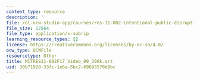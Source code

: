 ```yaml
---
content_type: resource
description: ''
file: /ol-ocw-studio-app/courses/res-11-002-intentional-public-disruptions-art-responsibility-and-pedagogy-fall-2017/30b7192033fc1e6a5bc269693570d9bc_MITRES11-002F17_Video_09_300k.srt
file_size: 12564
file_type: application/x-subrip
learning_resource_types: []
license: https://creativecommons.org/licenses/by-nc-sa/4.0/
ocw_type: OCWFile
resourcetype: Other
title: MITRES11-002F17_Video_09_300k.srt
uid: 30b71920-33fc-1e6a-5bc2-69693570d9bc
---
```

